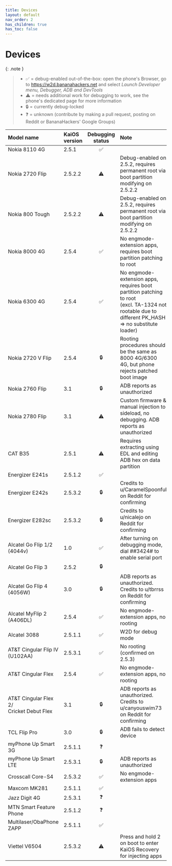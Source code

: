 ```yaml
---
title: Devices
layout: default
nav_order: 2
has_children: true
has_toc: false
---
```


# Devices

{: .note }
> - ✅ = debug-enabled out-of-the-box: open the phone's Browser, go to https://w2d.bananahackers.net and select *Launch Developer menu, Debugger, ADB and DevTools*
> - ⚠️ = needs additional work for debugging to work, see the phone's dedicated page for more information
> - 🔒 = currently debug-locked
> - ❓ = unknown (contribute by making a pull request, posting on Reddit or BananaHackers' Google Groups)

| Model name | KaiOS version | Debugging status | Note |
|:--|:--|:-:|:--|
| Nokia 8110 4G | 2.5.1 | ✅ |  |
| Nokia 2720 Flip | 2.5.2.2 | ⚠️ | Debug-enabled on 2.5.2, requires permanent root via boot partition modifying on 2.5.2.2 |
| Nokia 800 Tough | 2.5.2.2 | ⚠️ | Debug-enabled on 2.5.2, requires permanent root via boot partition modifying on 2.5.2.2 |
| Nokia 8000 4G | 2.5.4 | ✅ | No engmode-extension apps, requires boot partition patching to root |
| Nokia 6300 4G | 2.5.4 | ✅ | No engmode-extension apps, requires boot partition patching to root<br>(excl. TA-1324 not rootable due to different PK_HASH ⇒ no substitute loader) |
| Nokia 2720 V Flip | 2.5.4 | 🔒 | Rooting procedures should be the same as 8000 4G/6300 4G, but phone rejects patched boot image |
| Nokia 2760 Flip | 3.1 | 🔒 | ADB reports as unauthorized |
| Nokia 2780 Flip | 3.1 | ⚠️ | Custom firmware & manual injection to sideload, no debugging. ADB reports as unauthorized |
| CAT B35 | 2.5.1 | ⚠️ | Requires extracting using EDL and editing ADB hex on data partition |
| Energizer E241s | 2.5.1.2 | ✅ |  |
| Energizer E242s | 2.5.3.2 | 🔒 | Credits to u/CaramelSpoonful on Reddit for confirming |
| Energizer E282sc | 2.5.3.2 | 🔒 | Credits to u/nicalejo on Reddit for confirming |
| Alcatel Go Flip 1/2 (4044v) | 1.0 | ✅ | After turning on debugging mode, dial ##3424# to enable serial port |
| Alcatel Go Flip 3 | 2.5.2 | 🔒 |  |
| Alcatel Go Flip 4 (4056W) | 3.0 | 🔒 | ADB reports as unauthorized.<br>Credits to u/tbrrss on Reddit for confirming |
| Alcatel MyFlip 2 (A406DL) | 2.5.4 | ✅ | No engmode-extension apps, no rooting |
| Alcatel 3088 | 2.5.1.1 | ✅ | W2D for debug mode |
| AT&T Cingular Flip IV (U102AA) | 2.5.3.1 | ✅ | No rooting (confirmed on 2.5.3) |
| AT&T Cingular Flex | 2.5.4 | ✅ | No engmode-extension apps, no rooting |
| AT&T Cingular Flex 2/<br>Cricket Debut Flex | 3.1 | 🔒 | ADB reports as unauthorized.<br>Credits to u/canyouswim73 on Reddit for confirming |
| TCL Flip Pro | 3.0 | 🔒 | ADB fails to detect device |
| myPhone Up Smart 3G | 2.5.1.1 | ❓ |  |
| myPhone Up Smart LTE | 2.5.3.1 | 🔒 | ADB reports as unauthorized |
| Crosscall Core-S4 | 2.5.3.2 | ✅ | No engmode-extension apps |
| Maxcom MK281 | 2.5.1.1 | ✅ |  |
| Jazz Digit 4G | 2.5.3.1 | ❓ |  |
| MTN Smart Feature Phone | 2.5.1.2 | ❓ |  |
| Multilaser/ObaPhone ZAPP | 2.5.1.1 | ✅ |  |
| Viettel V6504 | 2.5.3.2 | ⚠️ | Press and hold 2 on boot to enter KaiOS Recovery for injecting apps |